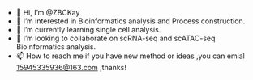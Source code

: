 - 👋 Hi, I’m @ZBCKay
- 👀 I’m interested in Bioinformatics analysis and Process construction.
- 🌱 I’m currently learning single cell analysis.
- 💞️ I’m looking to collaborate on scRNA-seq and scATAC-seq Bioinformatics analysis.
- 📫 How to reach me 
if you have new method or ideas ,you can emial 15945335936@163.com ,thanks!

<!---
ZBCKay/ZBCKay is a ✨ special ✨ repository because its `README.md` (this file) appears on your GitHub profile.
You can click the Preview link to take a look at your changes.
--->
